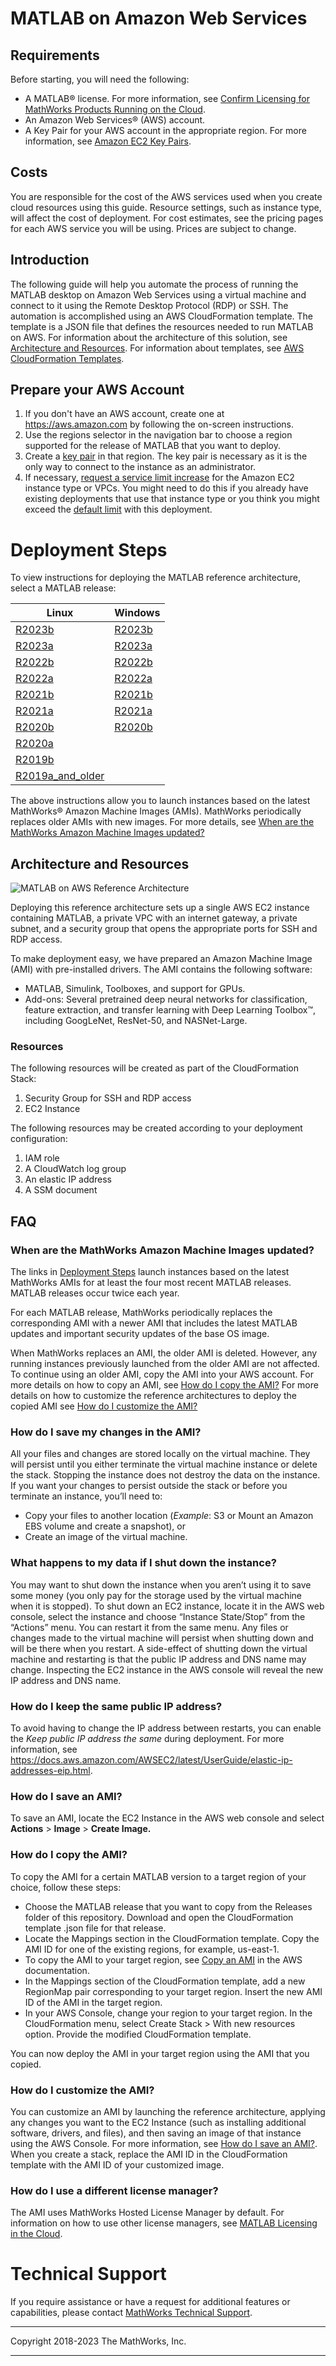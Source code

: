 # MATLAB on Amazon Web Services

## Requirements
Before starting, you will need the following:
* A MATLAB&reg; license. For more information, see [Confirm Licensing for MathWorks Products Running on the Cloud](https://www.mathworks.com/help/install/license/licensing-for-mathworks-products-running-on-the-cloud.html).
* An Amazon Web Services&reg; (AWS) account.
* A Key Pair for your AWS account in the appropriate region. For more information, see [Amazon EC2 Key Pairs](https://docs.aws.amazon.com/AWSEC2/latest/UserGuide/ec2-key-pairs.html).

## Costs
You are responsible for the cost of the AWS services used when you create cloud resources using this guide. Resource settings, such as instance type, will affect the cost of deployment. For cost estimates, see the pricing pages for each AWS service you will be using. Prices are subject to change.

## Introduction

The following guide will help you automate the process of running the MATLAB desktop on Amazon Web Services using a virtual machine and connect to it using the Remote Desktop Protocol (RDP) or SSH. The automation is accomplished using an AWS CloudFormation template. The template is a JSON file that defines the resources needed to run MATLAB on AWS. For information about the architecture of this solution, see [Architecture and Resources](#architecture-and-resources). For information about templates, see [AWS CloudFormation Templates](https://docs.aws.amazon.com/AWSCloudFormation/latest/UserGuide/template-guide.html).

## Prepare your AWS Account

1. If you don't have an AWS account, create one at https://aws.amazon.com by following the on-screen instructions.
2. Use the regions selector in the navigation bar to choose a region supported for the release of MATLAB that you want to deploy.
3. Create a [key pair](https://docs.aws.amazon.com/AWSEC2/latest/UserGuide/ec2-key-pairs.html) in that region.  The key pair is necessary as it is the only way to connect to the instance as an administrator.
4. If necessary, [request a service limit increase](https://console.aws.amazon.com/support/home#/case/create?issueType=service-limit-increase&limitType=service-code-) for the Amazon EC2 instance type or VPCs.  You might need to do this if you already have existing deployments that use that instance type or you think you might exceed the [default limit](http://docs.aws.amazon.com/AWSEC2/latest/UserGuide/ec2-resource-limits.html) with this deployment.

# Deployment Steps

To view instructions for deploying the MATLAB reference architecture, select a MATLAB release:

| Linux | Windows |
| ----- | ------- |
| [R2023b](https://github.com/mathworks-ref-arch/matlab-on-aws/tree/master/releases/R2023b/README.md) | [R2023b](releases/R2023b/README.md) |
| [R2023a](https://github.com/mathworks-ref-arch/matlab-on-aws/tree/master/releases/R2023a/README.md) | [R2023a](releases/R2023a/README.md) |
| [R2022b](https://github.com/mathworks-ref-arch/matlab-on-aws/tree/master/releases/R2022b/README.md) | [R2022b](releases/R2022b/README.md) |
| [R2022a](https://github.com/mathworks-ref-arch/matlab-on-aws/tree/master/releases/R2022a/README.md) | [R2022a](releases/R2022a/README.md) |
| [R2021b](https://github.com/mathworks-ref-arch/matlab-on-aws/tree/master/releases/R2021b/README.md) | [R2021b](releases/R2021b/README.md) |
| [R2021a](https://github.com/mathworks-ref-arch/matlab-on-aws/tree/master/releases/R2021a/README.md) | [R2021a](releases/R2021a/README.md) |
| [R2020b](https://github.com/mathworks-ref-arch/matlab-on-aws/tree/master/releases/R2020b/README.md) | [R2020b](releases/R2020b/README.md) |
| [R2020a](https://github.com/mathworks-ref-arch/matlab-on-aws/tree/master/releases/R2020a/README.md) |  |
| [R2019b](https://github.com/mathworks-ref-arch/matlab-on-aws/tree/master/releases/R2019b/README.md) |  |
| [R2019a\_and\_older](https://github.com/mathworks-ref-arch/matlab-on-aws/tree/master/releases/R2019a_and_older/README.md) |  |


The above instructions allow you to launch instances based on the latest MathWorks&reg; Amazon Machine Images (AMIs).
MathWorks periodically replaces older AMIs with new images.
For more details, see
[When are the MathWorks Amazon Machine Images updated?](#when-are-the-mathWorks-amazon-machine-images-updated)

## Architecture and Resources

![MATLAB on AWS Reference Architecture](img/aws-matlab-diagram.png)

Deploying this reference architecture sets up a single AWS EC2 instance containing MATLAB, a private VPC with an internet gateway, a private subnet, and a security group that opens the appropriate ports for SSH and RDP access.

To make deployment easy, we have prepared an Amazon Machine Image (AMI) with pre-installed drivers. The AMI contains the following software:
* MATLAB, Simulink, Toolboxes, and support for GPUs.
* Add-ons: Several pretrained deep neural networks for classification, feature extraction, and transfer learning with Deep Learning Toolbox&trade;, including GoogLeNet, ResNet-50, and NASNet-Large.

### Resources

The following resources will be created as part of the CloudFormation Stack:

1. Security Group for SSH and RDP access
2. EC2 Instance

The following resources may be created according to your deployment configuration:

1. IAM role
2. A CloudWatch log group
3. An elastic IP address
4. A SSM document

## FAQ

### When are the MathWorks Amazon Machine Images updated?
The links in [Deployment Steps](#deployment-steps) launch instances based on the latest MathWorks
AMIs for at least the four most recent MATLAB releases. MATLAB releases occur twice each year.

For each MATLAB release, MathWorks periodically replaces the corresponding AMI with a newer AMI
that includes the latest MATLAB updates and important security updates of the base OS image.

When MathWorks replaces an AMI, the older AMI is deleted.
However, any running instances previously launched from the older AMI are not affected.
To continue using an older AMI, copy the AMI into your AWS account.
For more details on how to copy an AMI, see
[How do I copy the AMI?](#how-do-I-copy-the-ami)
For more details on how to customize the reference architectures to
deploy the copied AMI see [How do I customize the AMI?](#how-do-I-customize-the-ami)

### How do I save my changes in the AMI?
All your files and changes are stored locally on the virtual machine.  They will persist until you either terminate the virtual machine instance or delete the stack.  Stopping the instance does not destroy the data on the instance.  If you want your changes to persist  outside the stack or before you terminate an instance, you’ll need to:
* Copy your files to another location (*Example*: S3 or Mount an Amazon EBS volume and create a snapshot), or
* Create an image of the virtual machine.

### What happens to my data if I shut down the instance?
You may want to shut down the instance when you aren’t using it to save some money (you only pay for the storage used by the virtual machine when it is stopped).  To shut down an EC2 instance, locate it in the AWS web console, select the instance and choose “Instance State/Stop” from the “Actions” menu.  You can restart it from the same menu.  Any files or changes made to the virtual machine will persist when shutting down and will be there when you restart.  A side-effect of shutting down the virtual machine and restarting is that the public IP address and DNS name may change.  Inspecting the EC2 instance in the AWS console will reveal the new IP address and DNS name.

### How do I keep the same public IP address?
To avoid having to change the IP address between restarts, you can enable the *Keep public IP address the same* during deployment. For more information, see https://docs.aws.amazon.com/AWSEC2/latest/UserGuide/elastic-ip-addresses-eip.html.

### How do I save an AMI?
To save an AMI, locate the EC2 Instance in the AWS web console and select **Actions** > **Image** > **Create Image.**

### How do I copy the AMI?
To copy the AMI for a certain MATLAB version to a target region of your choice, follow these steps:
* Choose the MATLAB release that you want to copy from the Releases folder of this repository. Download and open the CloudFormation template .json file for that release.
* Locate the Mappings section in the CloudFormation template. Copy the AMI ID for one of the existing regions, for example, us-east-1.
* To copy the AMI to your target region, see [Copy an AMI](https://docs.aws.amazon.com/AWSEC2/latest/UserGuide/CopyingAMIs.html) in the AWS documentation.
* In the Mappings section of the CloudFormation template, add a new RegionMap pair corresponding to your target region. Insert the new AMI ID of the AMI in the target region.
* In your AWS Console, change your region to your target region. In the CloudFormation menu, select Create Stack > With new resources option. Provide the modified CloudFormation template.

You can now deploy the AMI in your target region using the AMI that you copied.

### How do I customize the AMI?
You can customize an AMI by launching the reference architecture, applying any changes you want to the EC2 Instance (such as installing additional software, drivers, and files), and then saving an image of that instance using the AWS Console. For more information, see [How do I save an AMI?](#how-do-i-save-an-ami). When you create a stack, replace the AMI ID in the CloudFormation template with the AMI ID of your customized image.

### How do I use a different license manager?
The AMI uses MathWorks Hosted License Manager by default. For information on how to use other license managers, see [MATLAB Licensing in the Cloud](https://www.mathworks.com/help/licensingoncloud/matlab-on-the-cloud.html).

# Technical Support
If you require assistance or have a request for additional features or capabilities, please contact [MathWorks Technical Support](https://www.mathworks.com/support/contact_us.html).

----

Copyright 2018-2023 The MathWorks, Inc.

----